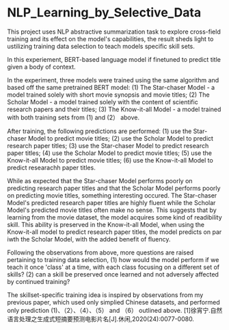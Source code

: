 # NLP_Learning_by_Selective_Data

This project uses NLP abstractive summarization task to explore cross-field training and its effect on the model's capabilities, the result sheds light to ustilizing training data selection to teach models specific skill sets.

In this experiement, BERT-based language model if finetuned to predict title given a body of context.

In the experiment, three models were trained using the same algorithm and based off the same pretrained BERT model:
 (1) The Star-chaser Model - a model trained solely with short movie synopsis and movie titles;
 (2) The Scholar Model - a model trained solely with the content of scientific research papers and their titles;
 (3) The Know-it-all Model -  a model trained with both training sets from (1) and (2） above.
 
After training, the following predictions are performed:
 (1) use the Star-chaser Model to predict movie titles;
 (2) use the Scholar Model to predict research paper titles;
 (3) use the Star-chaser Model to predict research paper titles;
 (4) use the Scholar Model to predict movie titles;
 (5) use the Know-it-all Model to predict movie titles;
 (6) use the Know-it-all Model to predict researachh paper titles.
 
While as expected that the Star-chaser Model performs poorly on predicting research paper titles and that the Scholar Model performs poorly on predicting movie titles, something interesting occured. The Star-chaser Model's predicted research paper titles are highly fluent while the Scholar Model's predicted movie titles often make no sense. This suggests that by learning from the movie dataset, the model acquires some kind of readibility skill. This ability is preserved in the Know-it-all Model, when using the Know-it-all model to predict research paper titles, the model predicts on par iwth the Scholar Model, with the added benefit of fluency.

Following the observations from above, more questions are raised pertaining to training data selection,
 (1) how would the model perform if we teach it once 'class' at a time, with each class focusing on a different set of skills?
 (2) can a skill be preserved once learned and not adversely affected by continued training?


The skillset-specific training idea is inspired by observations from my previous paper, which used only simplied Chinese datasets, and performed only prediction (1)、（2）、（4）、（5） and （6） outlined above.
[1]徐宵宁.自然语言处理之生成式短摘要预测电影片名[J].休闲,2020(24):0077-0080.
